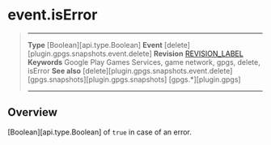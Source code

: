# event.isError

> --------------------- ------------------------------------------------------------------------------------------
> __Type__              [Boolean][api.type.Boolean]
> __Event__             [delete][plugin.gpgs.snapshots.event.delete]
> __Revision__          [REVISION_LABEL](REVISION_URL)
> __Keywords__          Google Play Games Services, game network, gpgs, delete, isError
> __See also__          [delete][plugin.gpgs.snapshots.event.delete]
>						[gpgs.snapshots][plugin.gpgs.snapshots]
>                       [gpgs.*][plugin.gpgs]
> --------------------- ------------------------------------------------------------------------------------------

## Overview

[Boolean][api.type.Boolean] of `true` in case of an error.